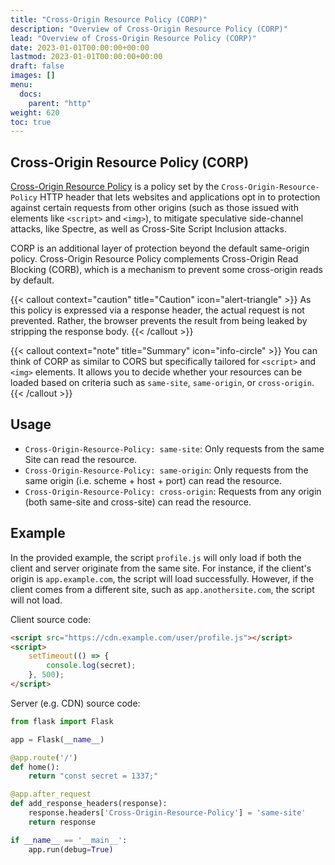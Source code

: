 ```yaml
---
title: "Cross-Origin Resource Policy (CORP)"
description: "Overview of Cross-Origin Resource Policy (CORP)"
lead: "Overview of Cross-Origin Resource Policy (CORP)"
date: 2023-01-01T00:00:00+00:00
lastmod: 2023-01-01T00:00:00+00:00
draft: false
images: []
menu:
  docs:
    parent: "http"
weight: 620
toc: true
---
```


## Cross-Origin Resource Policy (CORP)

[Cross-Origin Resource Policy](https://developer.mozilla.org/en-US/docs/Web/HTTP/Cross-Origin_Resource_Policy) is a policy set by the `Cross-Origin-Resource-Policy` HTTP header that lets websites and applications opt in to protection against certain requests from other origins (such as those issued with elements like `<script>` and `<img>`), to mitigate speculative side-channel attacks, like Spectre, as well as Cross-Site Script Inclusion attacks.

CORP is an additional layer of protection beyond the default same-origin policy. Cross-Origin Resource Policy complements Cross-Origin Read Blocking (CORB), which is a mechanism to prevent some cross-origin reads by default.

{{< callout context="caution" title="Caution" icon="alert-triangle" >}}
As this policy is expressed via a response header, the actual request is not prevented. Rather, the browser prevents the result from being leaked by stripping the response body.
{{< /callout >}}

{{< callout context="note" title="Summary" icon="info-circle" >}}
You can think of CORP as similar to CORS but specifically tailored for `<script>` and `<img>` elements. It allows you to decide whether your resources can be loaded based on criteria such as `same-site`, `same-origin`, or `cross-origin`.
{{< /callout >}}
 
## Usage

- `Cross-Origin-Resource-Policy: same-site`: Only requests from the same Site can read the resource.
- `Cross-Origin-Resource-Policy: same-origin`: Only requests from the same origin (i.e. scheme + host + port) can read the resource.
- `Cross-Origin-Resource-Policy: cross-origin`: Requests from any origin (both same-site and cross-site) can read the resource.

## Example

In the provided example, the script `profile.js` will only load if both the client and server originate from the same site. For instance, if the client's origin is `app.example.com`, the script will load successfully. However, if the client comes from a different site, such as `app.anothersite.com`, the script will not load.

Client source code:

```html
<script src="https://cdn.example.com/user/profile.js"></script>
<script>
	setTimeout(() => {
		console.log(secret);
	}, 500);
</script>
```

Server (e.g. CDN) source code:

```python
from flask import Flask

app = Flask(__name__)

@app.route('/')
def home():
    return "const secret = 1337;" 

@app.after_request
def add_response_headers(response):
    response.headers['Cross-Origin-Resource-Policy'] = 'same-site'
    return response

if __name__ == '__main__':
    app.run(debug=True)
```